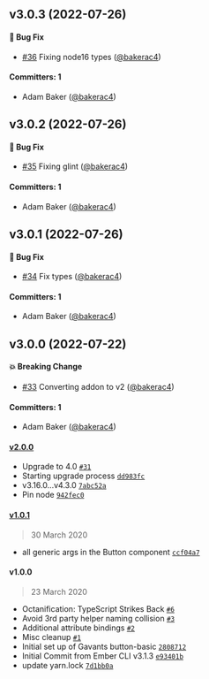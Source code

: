 



## v3.0.3 (2022-07-26)

#### :bug: Bug Fix
* [#36](https://github.com/Gavant/gavant-ember-button-basic/pull/36) Fixing node16 types ([@bakerac4](https://github.com/bakerac4))

#### Committers: 1
- Adam Baker ([@bakerac4](https://github.com/bakerac4))

## v3.0.2 (2022-07-26)

#### :bug: Bug Fix
* [#35](https://github.com/Gavant/gavant-ember-button-basic/pull/35) Fixing glint ([@bakerac4](https://github.com/bakerac4))

#### Committers: 1
- Adam Baker ([@bakerac4](https://github.com/bakerac4))

## v3.0.1 (2022-07-26)

#### :bug: Bug Fix
* [#34](https://github.com/Gavant/gavant-ember-button-basic/pull/34) Fix types ([@bakerac4](https://github.com/bakerac4))

#### Committers: 1
- Adam Baker ([@bakerac4](https://github.com/bakerac4))

## v3.0.0 (2022-07-22)

#### :boom: Breaking Change
* [#33](https://github.com/Gavant/gavant-ember-button-basic/pull/33) Converting addon to v2 ([@bakerac4](https://github.com/bakerac4))

#### Committers: 1
- Adam Baker ([@bakerac4](https://github.com/bakerac4))

#### [v2.0.0](https://github.com/Gavant/gavant-ember-button-basic/compare/v1.0.1...v2.0.0)

-   Upgrade to 4.0 [`#31`](https://github.com/Gavant/gavant-ember-button-basic/pull/31)
-   Starting upgrade process [`dd983fc`](https://github.com/Gavant/gavant-ember-button-basic/commit/dd983fc625587d8e082446edbee0b98a38e34670)
-   v3.16.0...v4.3.0 [`7abc52a`](https://github.com/Gavant/gavant-ember-button-basic/commit/7abc52aa4e702a2bd6b04b5354d15d0bc39deeed)
-   Pin node [`942fec0`](https://github.com/Gavant/gavant-ember-button-basic/commit/942fec0944be9a5bb743c13c6d6cf1e2d1fb7100)

#### [v1.0.1](https://github.com/Gavant/gavant-ember-button-basic/compare/v1.0.0...v1.0.1)

> 30 March 2020

-   all generic args in the Button component [`ccf04a7`](https://github.com/Gavant/gavant-ember-button-basic/commit/ccf04a7d52832207693efb723d305f7c35157a66)

#### v1.0.0

> 23 March 2020

-   Octanification: TypeScript Strikes Back [`#6`](https://github.com/Gavant/gavant-ember-button-basic/pull/6)
-   Avoid 3rd party helper naming collision [`#3`](https://github.com/Gavant/gavant-ember-button-basic/pull/3)
-   Additional attribute bindings [`#2`](https://github.com/Gavant/gavant-ember-button-basic/pull/2)
-   Misc cleanup [`#1`](https://github.com/Gavant/gavant-ember-button-basic/pull/1)
-   Initial set up of Gavants button-basic [`2808712`](https://github.com/Gavant/gavant-ember-button-basic/commit/28087121a258abc41b0b54519e9a3274f1102a11)
-   Initial Commit from Ember CLI v3.1.3 [`e93401b`](https://github.com/Gavant/gavant-ember-button-basic/commit/e93401b755032d8587d8126f0507d5ae8cf80999)
-   update yarn.lock [`7d1bb0a`](https://github.com/Gavant/gavant-ember-button-basic/commit/7d1bb0a93fc64b67cf3e4beaeadfd35ff4f75763)
